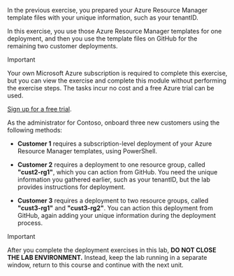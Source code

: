 In the previous exercise, you prepared your Azure Resource Manager template files with your unique information, such as your tenantID. 

In this exercise, you use those Azure Resource Manager templates for one deployment, and then you use the template files on GitHub for the remaining two customer deployments.

> [!IMPORTANT]
> Your own Microsoft Azure subscription is required to complete this exercise, but you can view the exercise and complete this module without performing the exercise steps. The tasks incur no cost and a free Azure trial can be used.
>
> [Sign up for a free trial](https://azure.microsoft.com/free/).

As the administrator for Contoso, onboard three new customers using the following methods:

- **Customer 1** requires a subscription-level deployment of your Azure Resource Manager templates, using PowerShell.

- **Customer 2** requires a deployment to one resource group, called **"cust2-rg1"**, which you can action from GitHub. You need the unique information you gathered earlier, such as your tenantID, but the lab provides instructions for deployment.

- **Customer 3** requires a deployment to two resource groups, called **"cust3-rg1"** and **"cust3-rg2"**. You can action this deployment from GitHub, again adding your unique information during the deployment process.

> [!IMPORTANT]
> After you complete the deployment exercises in this lab, **DO NOT CLOSE THE LAB ENVIRONMENT.** Instead, keep the lab running in a separate window, return to this course and continue with the next unit.
